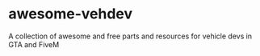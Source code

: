 # awesome-vehdev
A collection of awesome and free parts and resources for vehicle devs in GTA and FiveM

